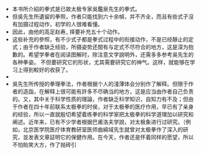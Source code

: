 - 本书所介紹的拳式是已故太极专家吳鑑泉先生的拳式。
- 但吳先生所遺留的拳照，作者只能找到六十余幀，并不齐全，而且有些式子沒有加摄过程动作，初学的人很难看懂。
- 因此，由他的高足赵寿_ 择要补充五十个动作。
- 这些补充的參照，有不少式子都是拳式过程中的衔接动作，不是已经靜止的定式；由于作者缺乏经验，所摄姿势还間有与定式不尽符合的地方，这是深为抱歉的。希望学拳者在阅读图解时，除注意文字說明外，还需多多参考吳先生的各种拳姿。
  不但要研究它的形状，尤其需要研究它的神气。这样，就能够在学习上得到較好的收获了。
-
- 吳先生所传授的拳理拳法，作者根据个人的淺薄体会分别作了解释。但限于作者的造詣，在解释上很可能有許多不尽确当的地方，这是应当由作者自己负责的。又，其中关于科学性质的理論，作者缺乏科学知识，自知力有不及；但由于作者在四十年前联系太极拳的时侯，对于太极拳的医疗作用，早已有了亲身的经验，所以一直就殷切希望着练拳的科学家把太极拳的科学道理加以研究和阐述。近年来，已有不少学者根据巴甫洛夫学說，对太极象进行过研究。（例如，北京医学院医疗体育教研室医师曲綿域先生就曾对太极拳作了深入的研究，並发表文章証明它的保健作用。在今天，作者还是怀着同样的愿望，所以不怕貽笑大方，作了抛砖引